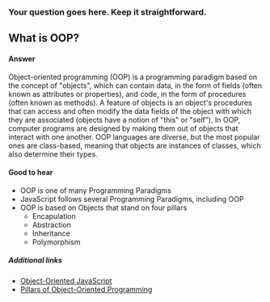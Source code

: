 ### Your question goes here. Keep it straightforward.

## What is OOP? 

#### Answer

<!-- Your answer goes here. -->
Object-oriented programming (OOP) is a programming paradigm based on the concept of "objects", which can contain data, in the form of fields (often known as attributes or properties), and code, in the form of procedures (often known as methods). A feature of objects is an object's procedures that can access and often modify the data fields of the object with which they are associated (objects have a notion of "this" or "self"). In OOP, computer programs are designed by making them out of objects that interact with one another. OOP languages are diverse, but the most popular ones are class-based, meaning that objects are instances of classes, which also determine their types.

#### Good to hear

<!-- Whenever possible, include the short list of bullet points that sum up the answer. -->

* OOP is one of many Programming Paradigms
* JavaScript follows several Programming Paradigms, including OOP
* OOP is based on Objects that stand on four pillars
	* Encapulation
	* Abstraction
	* Inheritance
	* Polymorphism 

##### Additional links

<!-- Whenever possible, link a more detailed explanation. -->

* [Object-Oriented JavaScript](https://developer.mozilla.org/en-US/docs/Learn/JavaScript/Objects/Object-oriented_JS)
* [Pillars of Object-Oriented Programming](https://dev.to/austinbh/the-four-pillars-of-object-oriented-programming-5bda)

<!-- tags: (separate each by a comma) -->

<!-- expertise: (0,1,2) -->
<!-- Expertise levels:
	0: easy
	1: intermediate
	2: hard
-->